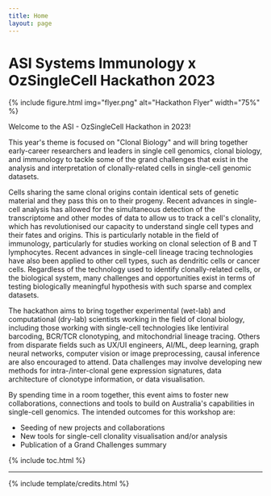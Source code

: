 ```yaml
---
title: Home
layout: page
---
```


# ASI Systems Immunology x OzSingleCell Hackathon 2023

{% include figure.html img="flyer.png" alt="Hackathon Flyer" width="75%" %}

Welcome to the ASI - OzSingleCell Hackathon in 2023!

This year's theme is focused on "Clonal Biology" and will bring together early-career researchers and leaders in single cell genomics, clonal biology, and immunology to tackle some of the grand challenges that exist in the analysis and interpretation of clonally-related cells in single-cell genomic datasets.

Cells sharing the same clonal origins contain identical sets of genetic material and they pass this on to their progeny.
Recent advances in single-cell analysis has allowed for the simultaneous detection of the transcriptome and other modes of data to allow us to track a cell's clonality, which has revolutionised our capacity to understand single cell types and their fates and origins.
This is particularly notable in the field of immunology, particularly for studies working on clonal selection of B and T lymphocytes.
Recent advances in single-cell lineage tracing technologies have also been applied to other cell types, such as dendritic cells or cancer cells. 
Regardless of the technology used to identify clonally-related cells, or the biological system, many challenges and opportunities exist in terms of testing biologically meaningful hypothesis with such sparse and complex datasets.

The hackathon aims to bring together experimental (wet-lab) and computational (dry-lab) scientists working in the field of clonal biology, including those working with single-cell technologies like lentiviral barcoding, BCR/TCR clonotyping, and mitochondrial lineage tracing. 
Others from disparate fields such as UX/UI engineers, AI/ML, deep learning, graph neural networks, computer vision or image preprocessing, causal inference are also encouraged to attend.
Data challenges may involve developing new methods for intra-/inter-clonal gene expression signatures, data architecture of clonotype information, or data visualisation.

By spending time in a room together, this event aims to foster new collaborations, connections and tools to build on Australia's capabilities in single-cell genomics. The intended outcomes for this workshop are:

* Seeding of new projects and collaborations
* New tools for single-cell clonality visualisation and/or analysis
* Publication of a Grand Challenges summary


{% include toc.html %}

------

{% include template/credits.html %}

